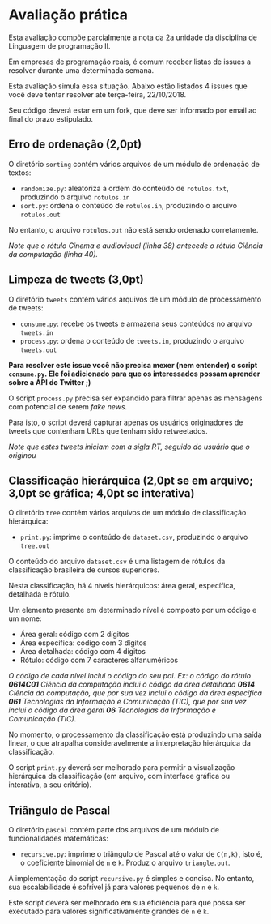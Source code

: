 # Avaliação prática

Esta avaliação compõe parcialmente a nota da 2a unidade da disciplina de Linguagem de programação II.

Em empresas de programação reais, é comum receber listas de issues a resolver durante uma determinada semana.

Esta avaliação simula essa situação. Abaixo estão listados 4 issues que você deve tentar resolver até terça-feira, 22/10/2018.

Seu código deverá estar em um fork, que deve ser informado por email ao final do prazo estipulado.

## Erro de ordenação (2,0pt)

O diretório ```sorting``` contém vários arquivos de um módulo de ordenação de textos:
* ```randomize.py```: aleatoriza a ordem do conteúdo de ```rotulos.txt```, produzindo o arquivo ```rotulos.in```
* ```sort.py```: ordena o conteúdo de ```rotulos.in```, produzindo o arquivo ```rotulos.out``` 

No entanto, o arquivo ```rotulos.out``` não está sendo ordenado corretamente. 

*Note que o rótulo Cinema e audiovisual (linha 38) antecede o rótulo Ciência da computação (linha 40).*

## Limpeza de tweets (3,0pt)

O diretório ```tweets``` contém vários arquivos de um módulo de processamento de tweets:
* ```consume.py```: recebe os tweets e armazena seus conteúdos no arquivo ```tweets.in```
* ```process.py```: ordena o conteúdo de ```tweets.in```, produzindo o arquivo ```tweets.out```

**Para resolver este issue você não precisa mexer (nem entender) o script ```consume.py```. Ele foi adicionado para que os interessados possam aprender sobre a API do Twitter ;)**

O script ```process.py``` precisa ser expandido para filtrar apenas as mensagens com potencial de serem *fake news*. 

Para isto, o script deverá capturar apenas os usuários originadores de tweets que contenham URLs que tenham sido retweetados.

*Note que estes tweets iniciam com a sigla RT, seguido do usuário que o originou*

## Classificação hierárquica (2,0pt se em arquivo; 3,0pt se gráfica; 4,0pt se interativa)

O diretório ```tree``` contém vários arquivos de um módulo de classificação hierárquica:
* ```print.py```: imprime o conteúdo de ```dataset.csv```, produzindo o arquivo ```tree.out```

O conteúdo do arquivo ```dataset.csv``` é uma listagem de rótulos da classificação brasileira de cursos superiores. 

Nesta classificação, há 4 níveis hierárquicos: área geral, específica, detalhada e rótulo. 

Um elemento presente em determinado nível é composto por um código e um nome:
- Área geral: código com 2 dígitos
- Área específica: código com 3 dígitos
- Área detalhada: código com 4 dígitos
- Rótulo: código com 7 caracteres alfanuméricos

*O código de cada nível inclui o código do seu pai. Ex: o código do rótulo **0614C01** Ciência da computação inclui o código da área detalhada **0614** Ciência da computação, que por sua vez inclui o código da área específica **061** Tecnologias da Informação e Comunicação (TIC), que por sua vez inclui o código da área geral **06** Tecnologias da Informação e Comunicação (TIC)*.

No momento, o processamento da classificação está produzindo uma saída linear, o que atrapalha consideravelmente a interpretação hierárquica da classificação.

O script ```print.py``` deverá ser melhorado para permitir a visualização hierárquica da classificação (em arquivo, com interface gráfica ou interativa, a seu critério).

## Triângulo de Pascal

O diretório ```pascal``` contém parte dos arquivos de um módulo de funcionalidades matemáticas:
* ```recursive.py```: imprime o triângulo de Pascal até o valor de ```C(n,k)```, isto é, o coeficiente binomial de ```n``` e ```k```. Produz o arquivo ```triangle.out```.

A implementação do script ```recursive.py``` é simples e concisa. No entanto, sua escalabilidade é sofrível já para valores pequenos de ```n``` e ```k```.

Este script deverá ser melhorado em sua eficiência para que possa ser executado para valores significativamente grandes de ```n``` e ```k```.
